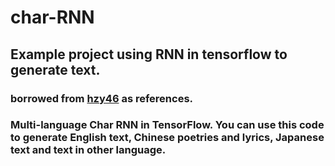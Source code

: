 # char-RNN

## Example project using RNN in tensorflow to generate text.
### borrowed from [hzy46](https://github.com/hzy46/Char-RNN-TensorFlow) as references.

### Multi-language Char RNN in TensorFlow. You can use this code to generate English text, Chinese poetries and lyrics, Japanese text and text in other language.
